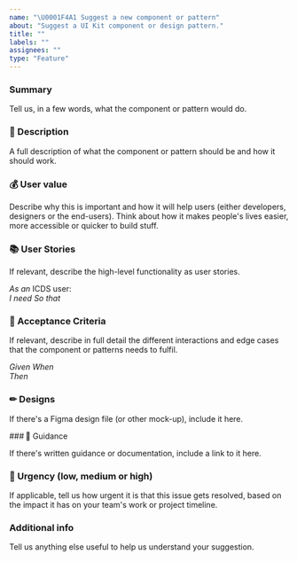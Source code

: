 ```yaml
---
name: "\U0001F4A1 Suggest a new component or pattern"
about: "Suggest a UI Kit component or design pattern."
title: ""
labels: ""
assignees: ""
type: "Feature"
---
```


### Summary

Tell us, in a few words, what the component or pattern would do.

### 💬 Description

A full description of what the component or pattern should be and how it should work.

### 💰 User value

Describe why this is important and how it will help users (either developers, designers or the end-users). Think about how it makes people's lives easier, more accessible or quicker to build stuff.

### 📚 User Stories

If relevant, describe the high-level functionality as user stories.

_As an_ ICDS user:  
_I need_
_So that_

### 📝 Acceptance Criteria

If relevant, describe in full detail the different interactions and edge cases that the component or patterns needs to fulfil.

_Given_
_When_  
_Then_

### ✏ Designs

If there's a Figma design file (or other mock-up), include it here.

### 🧾 Guidance

If there's written guidance or documentation, include a link to it here.

### 🚨 Urgency (low, medium or high)

If applicable, tell us how urgent it is that this issue gets resolved, based on the impact it has on your team's work or project timeline.

<!--
- Low = Does not have significant impact and can be addressed at a convenient time without causing delays.
- Medium = Has moderate impact and should be addressed soon to avoid potential delays or complications.
- High = A critical issue which has significant impact and needs immediate attention to prevent major delays or blockers.
-->

### Additional info

Tell us anything else useful to help us understand your suggestion.
